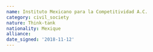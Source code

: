 ```yaml
---
name: Instituto Mexicano para la Competitividad A.C. 
category: civil_society
nature: Think-tank
nationality: Mexique
alliance: 
date_signed: '2018-11-12'
---
```

    